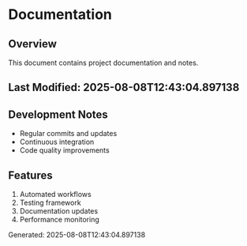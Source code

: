 # Documentation

## Overview
This document contains project documentation and notes.

## Last Modified: 2025-08-08T12:43:04.897138

## Development Notes
- Regular commits and updates
- Continuous integration
- Code quality improvements

## Features
1. Automated workflows
2. Testing framework
3. Documentation updates
4. Performance monitoring

Generated: 2025-08-08T12:43:04.897138
